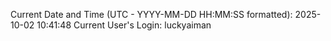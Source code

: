 Current Date and Time (UTC - YYYY-MM-DD HH:MM:SS formatted): 2025-10-02 10:41:48
Current User's Login: luckyaiman
